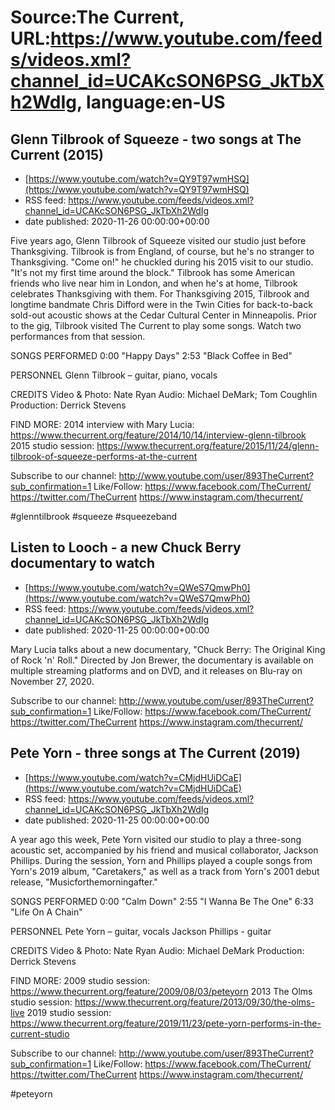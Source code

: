 # Source:The Current, URL:https://www.youtube.com/feeds/videos.xml?channel_id=UCAKcSON6PSG_JkTbXh2WdIg, language:en-US

## Glenn Tilbrook of Squeeze - two songs at The Current (2015)
 - [https://www.youtube.com/watch?v=QY9T97wmHSQ](https://www.youtube.com/watch?v=QY9T97wmHSQ)
 - RSS feed: https://www.youtube.com/feeds/videos.xml?channel_id=UCAKcSON6PSG_JkTbXh2WdIg
 - date published: 2020-11-26 00:00:00+00:00

Five years ago, Glenn Tilbrook of Squeeze visited our studio just before Thanksgiving. Tilbrook is from England, of course, but he's no stranger to Thanksgiving. "Come on!" he chuckled during his 2015 visit to our studio. "It's not my first time around the block." Tilbrook has some American friends who live near him in London, and when he's at home, Tilbrook celebrates Thanksgiving with them. For Thanksgiving 2015, Tilbrook and longtime bandmate Chris Difford were in the Twin Cities for back-to-back sold-out acoustic shows at the Cedar Cultural Center in Minneapolis. Prior to the gig, Tilbrook visited The Current to play some songs. Watch two performances from that session.

SONGS PERFORMED
0:00 "Happy Days"
2:53 "Black Coffee in Bed"

PERSONNEL
Glenn Tilbrook – guitar, piano, vocals

CREDITS
Video & Photo: Nate Ryan
Audio: Michael DeMark; Tom Coughlin
Production: Derrick Stevens

FIND MORE:
2014 interview with Mary Lucia: https://www.thecurrent.org/feature/2014/10/14/interview-glenn-tilbrook
2015 studio session: https://www.thecurrent.org/feature/2015/11/24/glenn-tilbrook-of-squeeze-performs-at-the-current

Subscribe to our channel:
http://www.youtube.com/user/893TheCurrent?sub_confirmation=1
Like/Follow:
https://www.facebook.com/TheCurrent/
https://twitter.com/TheCurrent
https://www.instagram.com/thecurrent/

#glenntilbrook #squeeze #squeezeband

## Listen to Looch - a new Chuck Berry documentary to watch
 - [https://www.youtube.com/watch?v=QWeS7QmwPh0](https://www.youtube.com/watch?v=QWeS7QmwPh0)
 - RSS feed: https://www.youtube.com/feeds/videos.xml?channel_id=UCAKcSON6PSG_JkTbXh2WdIg
 - date published: 2020-11-25 00:00:00+00:00

Mary Lucia talks about a new documentary, "Chuck Berry: The Original King of Rock 'n' Roll." Directed by Jon Brewer, the documentary is available on multiple streaming platforms and on DVD, and it releases on Blu-ray on November 27, 2020. 

Subscribe to our channel:
http://www.youtube.com/user/893TheCurrent?sub_confirmation=1
Like/Follow:
https://www.facebook.com/TheCurrent/
https://twitter.com/TheCurrent
https://www.instagram.com/thecurrent/

## Pete Yorn - three songs at The Current (2019)
 - [https://www.youtube.com/watch?v=CMjdHUiDCaE](https://www.youtube.com/watch?v=CMjdHUiDCaE)
 - RSS feed: https://www.youtube.com/feeds/videos.xml?channel_id=UCAKcSON6PSG_JkTbXh2WdIg
 - date published: 2020-11-25 00:00:00+00:00

A year ago this week, Pete Yorn visited our studio to play a three-song acoustic set, accompanied by his friend and musical collaborator, Jackson Phillips. During the session, Yorn and Phillips played a couple songs from Yorn's 2019 album, "Caretakers," as well as a track from Yorn's 2001 debut release, "Musicforthemorningafter." 

SONGS PERFORMED
0:00 "Calm Down"
2:55 "I Wanna Be The One"
6:33 "Life On A Chain"

PERSONNEL
Pete Yorn – guitar, vocals
Jackson Phillips - guitar

CREDITS
Video & Photo: Nate Ryan
Audio: Michael DeMark
Production: Derrick Stevens

FIND MORE:
2009 studio session: https://www.thecurrent.org/feature/2009/08/03/peteyorn
2013 The Olms studio session: https://www.thecurrent.org/feature/2013/09/30/the-olms-live
2019 studio session:
https://www.thecurrent.org/feature/2019/11/23/pete-yorn-performs-in-the-current-studio

Subscribe to our channel:
http://www.youtube.com/user/893TheCurrent?sub_confirmation=1
Like/Follow:
https://www.facebook.com/TheCurrent/
https://twitter.com/TheCurrent
https://www.instagram.com/thecurrent/

#peteyorn

